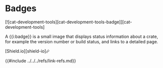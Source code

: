 # Badges

[![cat-development-tools][cat-development-tools-badge]][cat-development-tools]

A {{i:badge}} is a small image that displays status information about a crate, for example the version number or build status, and links to a detailed page.

[Shield.io][shield-io]⮳

{{#include ../../../refs/link-refs.md}}
